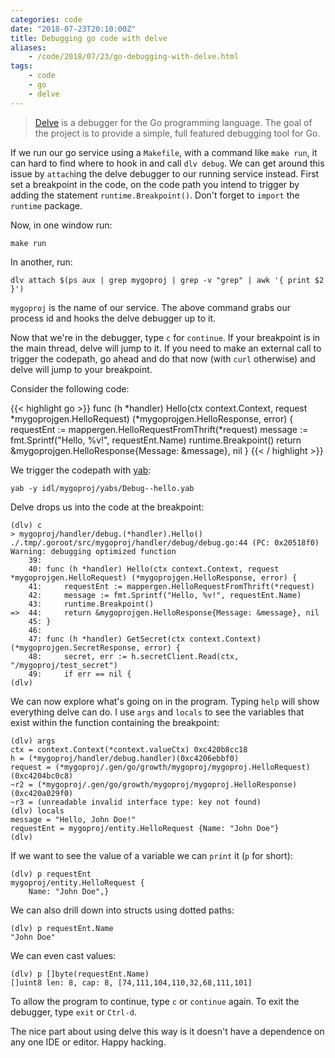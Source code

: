 ```yaml
---
categories: code
date: "2018-07-23T20:10:00Z"
title: Debugging go code with delve
aliases:
    - /code/2018/07/23/go-debugging-with-delve.html
tags:
    - code
    - go
    - delve
---
```


> [Delve](https://github.com/derekparker/delve) is a debugger for the Go programming language. The goal of the project is to provide a simple, full featured debugging tool for Go.

If we run our go service using a `Makefile`, with a command like `make run`, it can hard to find where to hook in and call `dlv debug`. We can get around this issue by `attach`ing the delve debugger to our running service instead. First set a breakpoint in the code, on the code path you intend to trigger by adding the statement `runtime.Breakpoint()`. Don't forget to `import` the `runtime` package.

Now, in one window run:

    make run

In another, run:

    dlv attach $(ps aux | grep mygoproj | grep -v "grep" | awk '{ print $2 }')

`mygoproj` is the name of our service. The above command grabs our process id and hooks the delve debugger up to it.

Now that we're in the debugger, type `c` for `continue`. If your breakpoint is in the main thread, delve will jump to it. If you need to make an external call to trigger the codepath, go ahead and do that now (with `curl` otherwise) and delve will jump to your breakpoint.

Consider the following code:

{{< highlight go >}}
func (h *handler) Hello(ctx context.Context, request *mygoprojgen.HelloRequest) (*mygoprojgen.HelloResponse, error) {
    requestEnt := mappergen.HelloRequestFromThrift(*request)
    message := fmt.Sprintf("Hello, %v!", requestEnt.Name)
    runtime.Breakpoint()
    return &mygoprojgen.HelloResponse{Message: &message}, nil
}
{{< / highlight >}}


We trigger the codepath with [yab](https://github.com/yarpc/yab):

    yab -y idl/mygoproj/yabs/Debug--hello.yab

Delve drops us into the code at the breakpoint:


    (dlv) c
    > mygoproj/handler/debug.(*handler).Hello() ./.tmp/.goroot/src/mygoproj/handler/debug/debug.go:44 (PC: 0x20518f0)
    Warning: debugging optimized function
        39:
        40: func (h *handler) Hello(ctx context.Context, request *mygoprojgen.HelloRequest) (*mygoprojgen.HelloResponse, error) {
        41:     requestEnt := mappergen.HelloRequestFromThrift(*request)
        42:     message := fmt.Sprintf("Hello, %v!", requestEnt.Name)
        43:     runtime.Breakpoint()
    =>  44:     return &mygoprojgen.HelloResponse{Message: &message}, nil
        45: }
        46:
        47: func (h *handler) GetSecret(ctx context.Context) (*mygoprojgen.SecretResponse, error) {
        48:     secret, err := h.secretClient.Read(ctx, "/mygoproj/test_secret")
        49:     if err == nil {
    (dlv)

We can now explore what's going on in the program. Typing `help` will show everything delve can do. I use `args` and `locals` to see the variables that exist within the function containing the breakpoint:


    (dlv) args
    ctx = context.Context(*context.valueCtx) 0xc420b8cc18
    h = (*mygoproj/handler/debug.handler)(0xc4206ebbf0)
    request = (*mygoproj/.gen/go/growth/mygoproj/mygoproj.HelloRequest)(0xc4204bc0c8)
    ~r2 = (*mygoproj/.gen/go/growth/mygoproj/mygoproj.HelloResponse)(0xc420a029f0)
    ~r3 = (unreadable invalid interface type: key not found)
    (dlv) locals
    message = "Hello, John Doe!"
    requestEnt = mygoproj/entity.HelloRequest {Name: "John Doe"}
    (dlv)


If we want to see the value of a variable we can `print` it (`p` for short):


    (dlv) p requestEnt
    mygoproj/entity.HelloRequest {
        Name: "John Doe",}


We can also drill down into structs using dotted paths:


    (dlv) p requestEnt.Name
    "John Doe"


We can even cast values:


    (dlv) p []byte(requestEnt.Name)
    []uint8 len: 8, cap: 8, [74,111,104,110,32,68,111,101]


To allow the program to continue, type  `c` or `continue` again. To exit the debugger, type `exit` or `Ctrl-d`.

The nice part about using delve this way is it doesn't have a dependence on any one IDE or editor. Happy hacking.
